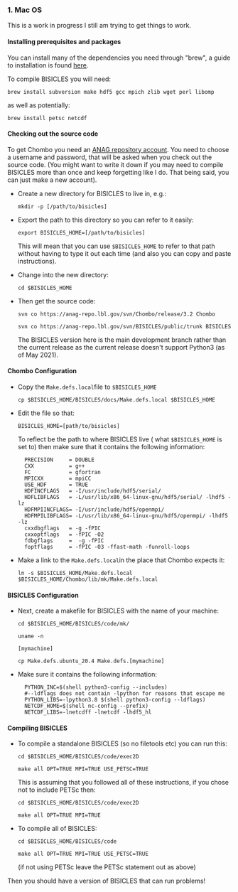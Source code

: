 ### 1. Mac OS
This is a work in progress I still am trying to get things to work.

#### Installing prerequisites and packages
You can install many of the dependencies you need through "brew", a guide to installation is found [here](https://docs.brew.sh/Installation).

To compile BISICLES you will need:

`brew install subversion make hdf5 gcc mpich zlib wget perl libomp`

as well as potentially:

`brew install petsc netcdf`
 
#### Checking out the source code

To get Chombo you need an [ANAG repository account](https://anag-repo.lbl.gov/).
You need to choose a username and password, that will be asked when you check out the source code. (You might want to write it down if you may need to compile BISICLES more than once and keep forgetting like I do. That being said, you can just make a new account). 

* Create a new directory for BISICLES to live in, e.g.:
  
  `mkdir -p [/path/to/bisicles]`

* Export the path to this directory so you can refer to it easily:
  
  `export BISICLES_HOME=[/path/to/bisicles]`

  This will mean that you can use `$BISICLES_HOME` to refer to that path without having to type it out each time (and also you can copy and paste instructions).
  
* Change into the new directory:
  
  `cd $BISICLES_HOME`
  
* Then get the source code:

  `svn co https://anag-repo.lbl.gov/svn/Chombo/release/3.2 Chombo`

  `svn co https://anag-repo.lbl.gov/svn/BISICLES/public/trunk BISICLES`

  The BISICLES version here is the main development branch rather than the current release as the current release doesn't support Python3 (as of May 2021). 
  
#### Chombo Configuration
  
* Copy the `Make.defs.local`file to `$BISICLES_HOME`

  `cp $BISICLES_HOME/BISICLES/docs/Make.defs.local $BISICLES_HOME`

* Edit the file so that:

  `BISICLES_HOME=[path/to/bisicles]`

  To reflect be the path to where BISICLES live ( what `$BISICLES_HOME` is set to) then make sure that it contains the following information:


        PRECISION     = DOUBLE
        CXX           = g++
        FC            = gfortran
        MPICXX        = mpiCC
        USE_HDF       = TRUE
        HDFINCFLAGS   = -I/usr/include/hdf5/serial/
        HDFLIBFLAGS   = -L/usr/lib/x86_64-linux-gnu/hdf5/serial/ -lhdf5 -lz
        HDFMPIINCFLAGS= -I/usr/include/hdf5/openmpi/ 
        HDFMPILIBFLAGS= -L/usr/lib/x86_64-linux-gnu/hdf5/openmpi/ -lhdf5  -lz
        cxxdbgflags   = -g -fPIC 
        cxxoptflags   = -fPIC -O2
        fdbgflags     =  -g -fPIC 
        foptflags     = -fPIC -O3 -ffast-math -funroll-loops

* Make a link to the `Make.defs.local`in the place that Chombo expects it:

  `ln -s $BISICLES_HOME/Make.defs.local $BISICLES_HOME/Chombo/lib/mk/Make.defs.local`
  
#### BISICLES Configuration
  
* Next, create a makefile for BISICLES with the name of your machine:

  `cd $BISICLES_HOME/BISICLES/code/mk/`
  
  `uname -n`
  
  `[mymachine]`
  
  `cp Make.defs.ubuntu_20.4 Make.defs.[mymachine]`

* Make sure it contains the following information:

        PYTHON_INC=$(shell python3-config --includes)
        #--ldflags does not contain -lpython for reasons that escape me
        PYTHON_LIBS=-lpython3.8 $(shell python3-config --ldflags)
        NETCDF_HOME=$(shell nc-config --prefix)
        NETCDF_LIBS=-lnetcdff -lnetcdf -lhdf5_hl

#### Compiling BISICLES

* To compile a standalone BISICLES (so no filetools etc) you can run this:

  `cd $BISICLES_HOME/BISICLES/code/exec2D`
  
  `make all OPT=TRUE MPI=TRUE USE_PETSC=TRUE`

  This is assuming that you followed all of these instructions, if you chose not to include PETSc then:

  `cd $BISICLES_HOME/BISICLES/code/exec2D`
  
  `make all OPT=TRUE MPI=TRUE`

* To compile all of BISICLES:

  `cd $BISICLES_HOME/BISICLES/code`
  
  `make all OPT=TRUE MPI=TRUE USE_PETSC=TRUE`

  (if not using PETSc leave the PETSc statement out as above)

Then you should have a version of BISICLES that can run problems!
